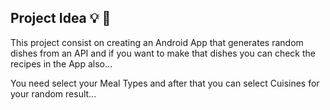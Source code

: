 ## Project Idea 💡 🌟

This project consist on creating an Android App that generates random dishes from an API and if you want to make that dishes you can check the recipes in the App also...

You need select your Meal Types and after that you can select Cuisines for your random result...
